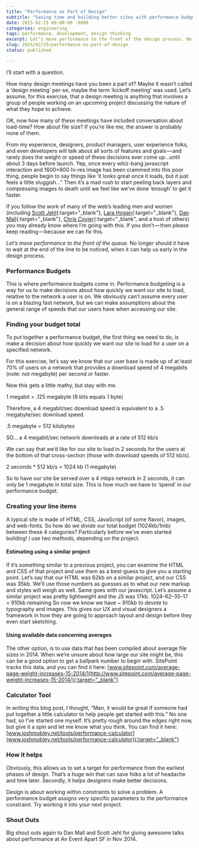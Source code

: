 ```yaml
---
title: "Performance as Part of Design"
subtitle: "Saving time and building better sites with performance budgets"
date: 2015-02-25 09:00:00 -0600
categories: engineering
tags: performance, development, design thinking
excerpt: Let’s move performance to the front of the design process. No longer should it have to wait at the end of the line to be noticed, when it can help us early in the design process.
slug: 2015/02/25/performance-as-part-of-design
status: published

---
```

I’ll start with a question.

How many design meetings have you been a part of? Maybe it wasn’t called a ‘design meeting’ per-se, maybe the term ‘kickoff meeting’ was used. Let’s assume, for this exercise, that a design meeting is anything that involves a group of people working on an upcoming project discussing the nature of what they hope to achieve.

OK, now how many of these meetings have included conversation about load-time? How about file size? If you’re like me, the answer is probably none of them.

From my experience, designers, product managers, user experience folks, and even developers will talk about all sorts of features and goals — and rarely does the weight or speed of these decisions ever come up…until about 3 days before launch. Yep, once every whiz-bang javascript interaction and 1600×800 hi-res image has been crammed into this poor thing, people begin to say things like ‘it looks great once it loads, but it just feels a little sluggish…” Then it’s a mad rush to start peeling back layers and compressing images to death until we feel like we’ve done ‘enough’ to get it faster.

If you follow the work of many of the web’s leading men and women (including [Scott Jehl](http://www.twitter.com/scottjehl){:target="_blank"}, [Lara Hogan](https://twitter.com/lara_hogan){:target="_blank"}, [Dan Mall](http://www.twitter.com/danielmall){:target="_blank"}, [Chris Coyier](http://www.twitter.com/chriscoyier){:target="_blank", and a host of others) you may already know where I’m going with this. If you don’t — then please keep reading — because we can fix this.

*Let’s move performance to the front of the queue.* No longer should it have to wait at the end of the line to be noticed, when it can help us early in the design process.

### Performance Budgets

This is where performance budgets come in. Performance budgeting is a way for us to make decisions about how quickly we want our site to load, relative to the network a user is on. We obviously can’t assume every user is on a blazing fast network, but we can make assumptions about the general range of speeds that our users have when accessing our site.

### Finding your budget total

To put together a performance budget, the first thing we need to do, is make a decision about how quickly we want our site to load for a user on a specified network.

For this exercise, let’s say we know that our user base is made up of at least 70% of users on a network that provides a download speed of 4 megabits (note: not megabyte) per second or faster.

Now this gets a little mathy, but stay with me.

1 megabit = .125 megabyte (8 bits equals 1 byte)

Therefore, a 4 megabit/sec download speed is equivalent to a .5 megabyte/sec download speed.

.5 megabyte = 512 kilobytes

SO… a 4 megabit/sec network downloads at a rate of 512 kb/s

We can say that we’d like for our site to load in 2 seconds for the users at the bottom of that cross-section (those with download speeds of 512 kb/s).

2 seconds * 512 kb/s = 1024 kb (1 megabyte)

So to have our site be served over a 4 mbps network in 2 seconds, it can only be 1 megabyte in total size. This is how much we have to ‘spend’ in our performance budget.

### Creating your line items

A typical site is made of HTML, CSS, JavaScript (of some flavor), images, and web-fonts. So how do we divide our total budget (1024kb/1mb) between these 4 categories? Particularly before we’ve even started building! I use two methods, depending on the project.

#### Estimating using a similar project

If it’s something similar to a previous project, you can examine the HTML and CSS of that project and use them as a best-guess to give you a starting point. Let’s say that our HTML was 62kb on a similar project, and our CSS was 35kb. We’ll use those numbers as guesses as to what our new markup and styles will weigh as well. Same goes with our javascript. Let’s assume a similar project was pretty lightweight and the JS was 17kb. 1024–62–35–17 = 910kb remaining
So now we know we have ~ 910kb to devote to typography and images. This gives our UX and visual designers a framework in how they are going to approach layout and design before they even start sketching.

#### Using available data concerning averages

The other option, is to use data that has been compiled about average file sizes in 2014. When we’re unsure about how large our site might be, this can be a good option to get a ballpark number to begin with. SitePoint tracks this data, and you can find it here: [www.sitepoint.com/average-page-weight-increases-15-2014/](http://www.sitepoint.com/average-page-weight-increases-15-2014/){:target="_blank"}

### Calculator Tool

In writing this blog post, I thought, “Man, it would be great if someone had put together a little calculator to help people get started with this.” No one had, so I’ve started one myself. It’s pretty rough around the edges right now, but give it a spin and let me know what you think. You can find it here: [www.joshmobley.net/tools/performance-calculator](www.joshmobley.net/tools/performance-calculator){:target="_blank"}

### How it helps

Obviously, this allows us to set a target for performance from the earliest phases of design. That’s a huge win that can save folks a lot of headache and time later. Secondly, it helps designers make better decisions.

Design is about working within constraints to solve a problem. A performance budget assigns very specific parameters to the performance constraint. Try working it into your next project.

### Shout Outs

Big shout outs again to Dan Mall and Scott Jehl for giving awesome talks about performance at An Event Apart SF in Nov 2014.

